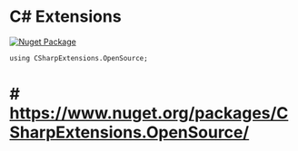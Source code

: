 # C# Extensions

[![Nuget Package](https://github.com/csharp-extensions/General/actions/workflows/nugetPackage.yml/badge.svg)](https://github.com/csharp-extensions/General/actions/workflows/nugetPackage.yml)

```
using CSharpExtensions.OpenSource;
```

# # https://www.nuget.org/packages/CSharpExtensions.OpenSource/
